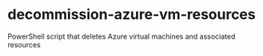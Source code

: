 # decommission-azure-vm-resources
PowerShell script that deletes Azure virtual machines and associated resources
